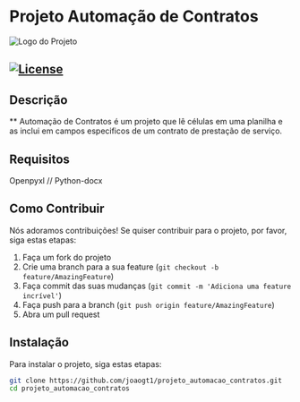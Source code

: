 # Projeto Automação de Contratos

![Logo do Projeto](link-para-o-logo)

[![License](https://github.com/joaogt1/projeto_automacao_contratos/blob/main/LICENSE)](https://github.com/joaogt1/projeto_automacao_contratos/blob/main/LICENSE)
---

## Descrição

** Automação de Contratos é um projeto que lê células em uma planilha e as inclui em campos especificos de um contrato de prestação de serviço.

## Requisitos 
Openpyxl //
Python-docx


## Como Contribuir

Nós adoramos contribuições! Se quiser contribuir para o projeto, por favor, siga estas etapas:

1. Faça um fork do projeto
2. Crie uma branch para a sua feature (`git checkout -b feature/AmazingFeature`)
3. Faça commit das suas mudanças (`git commit -m 'Adiciona uma feature incrível'`)
4. Faça push para a branch (`git push origin feature/AmazingFeature`)
5. Abra um pull request

## Instalação

Para instalar o projeto, siga estas etapas:

```bash
git clone https://github.com/joaogt1/projeto_automacao_contratos.git
cd projeto_automacao_contratos
